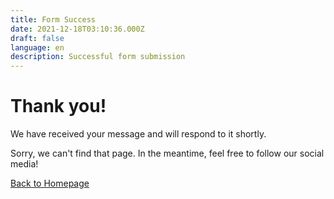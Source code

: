 ```yaml
---
title: Form Success
date: 2021-12-18T03:10:36.000Z
draft: false
language: en
description: Successful form submission
---
```


<!-- @format -->

<main id="main">
    <div class="max-w-screen-xl px-4 py-8 mx-auto lg:py-16 lg:px-6">
        <div class="max-w-screen-sm mx-auto text-center">
            <h1 class="mb-4 font-black tracking-tight capitalize text-8xl lg:text-7xl xl:text-9xl text-green-700 dark:text-green-300">
                Thank you!
            </h1>
            <p class="mb-4 text-3xl font-bold tracking-tight text-gray-900 md:text-4xl dark:text-white">
                We have received your message and will respond to it shortly.
            </p>
            <p class="mb-4 text-lg font-light text-gray-500 dark:text-gray-400">Sorry, we can't find that page.
                In the meantime, feel free to follow our social media! </p>
            <a href="/"
                class="inline-flex text-white bg-primary-600 hover:bg-primary-800 focus:ring-4 focus:outline-none focus:ring-primary-300 font-medium rounded-lg text-sm px-5 py-2.5 text-center dark:focus:ring-primary-900 my-4">Back
                to Homepage</a>
        </div>
    </div>
</main>